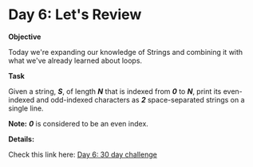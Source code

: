 # Day 6: Let's Review

**Objective**

Today we're expanding our knowledge of Strings and combining it with what we've already learned about loops.

**Task**

Given a string, ***S***, of length ***N*** that is indexed from ***0*** to ***N***, print its even-indexed and odd-indexed characters as ***2*** space-separated strings on a single line.

**Note:** ***0*** is considered to be an even index.

**Details:**

Check this link here: [Day 6: 30 day challenge](https://www.hackerrank.com/challenges/30-review-loop/problem)

